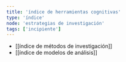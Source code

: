 ```yaml
---
title: 'índice de herramientas cognitivas'
type: 'índice'
node: 'estrategias de investigación'
tags: ['incipiente']
---
```


- [[índice de métodos de investigación]]
- [[índice de modelos de análisis]]
